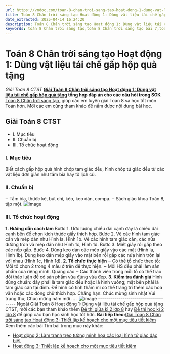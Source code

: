 ```yaml
---
url: https://vndoc.com/toan-8-chan-troi-sang-tao-hoat-dong-1-dung-vat-lieu-tai-che-gap-hop-qua-tang-313794
title: Toán 8 Chân trời sáng tạo Hoạt động 1: Dùng vật liệu tái chế gấp hộp quà tặng - Giải Toán 8 CTST - VnDoc.com
date_extracted: 2025-04-14 16:24:20
description: Toán 8 Chân trời sáng tạo Hoạt động 1: Dùng vật liệu tái chế gấp hộp quà tặng được VnDoc biên soạn lời giải nhằm giúp các em nắm được nội dung được học trong bài, luyện giải Toán 8 hiệu quả.
keywords: toán 8 Chân trời sáng tạo,toán 8 Chân trời sáng tạo bài 7,toán 8 Chân trời sáng tạo Hoạt động 1 Dùng vật liệu tái chế gấp hộp quà tặng,toán lớp 8 Chân trời sáng tạo,giải toán 8 Chân trời sáng tạo,giải sgk toán 8 Chân trời sáng tạo,sgk toán 8 Chân trời sáng tạo,sách giáo khoa toán 8 Chân trời sáng tạo,toán 8 Hoạt động 1 Dùng vật liệu tái chế gấp hộp quà tặng
---
```


# Toán 8 Chân trời sáng tạo Hoạt động 1: Dùng vật liệu tái chế gấp hộp quà tặng
 _Giải Toán 8 CTST_
**[Giải Toán 8 Chân trời sáng tạo Hoạt động 1: Dùng vật liệu tái chế gấp hộp quà tặng](<https://vndoc.com/toan-8-chan-troi-sang-tao-hoat-dong-1-dung-vat-lieu-tai-che-gap-hop-qua-tang-313794>) tổng hợp đáp án cho các câu hỏi trong SGK** [Toán 8 Chân trời sáng tạo,](<https://vndoc.com/toan-8-chan-troi-sang-tao>) giúp các em luyện giải Toán 8 và học tốt môn Toán hơn. Mời các em cùng tham khảo để nắm được nội dung bài học.
## Giải Toán 8 CTST
  * I. Mục tiêu
  * II. Chuẩn bị 
  * III. Tổ chức hoạt động

### **I. Mục tiêu**
Biết cách gấp hộp quà hình chóp tam giác đều, hình chóp tứ giác đều từ các vật liệu đơn giản như tấm bia hay tở lịch cũ.
### **II. Chuẩn bị**
‒ Tấm bìa, thước kẻ, bút chì, kéo, keo dán, compa.
‒ Sách giáo khoa Toán 8, tập một.
![image](https://i.vdoc.vn/data/image/2024/01/09/hoat-dong-1-1.png)
### **III. Tổ chức hoạt động**
**1\. Hướng dẫn cách làm**
Bước 1. Ước lượng chiều dài cạnh đáy là chiều dài cạnh bên để chọn kích thước giấy thích hợp.
Bước 2. Vẽ các hình tam giác cân và mép dán như Hình la, Hình 1b. Vẽ các hình tam giác cân, các nửa đường tròn và mép dán như Hình 1c, Hình 1d.
Bước 3. Miết giấy rồi gấp theo các nếp gấp.
Bước 4. Dùng keo dán các mép giấy vào các mặt \(Hình la, Hình 1b\). Dùng keo dán mép giấy vào mặt bên rồi gấp các nửa hình tròn lại với nhau \(Hình 1c, Hình 1d\).
**2\. Tổ chức thực hiện**
‒ Có thể tổ chức theo tổ: Mỗi tổ chọn 2 trong 4 mẫu ở trên để thực hiện.
‒ Mỗi HS đều phải làm sản phẩm của riêng mình.
Quảng cáo
‒ Các thành viên trong mỗi tổ có thể trao đổi thảo luận để có sản phẩm vừa đúng vừa đẹp.
**3\. Kiểm tra đánh giá**
Hình đúng chuẩn: đáy phải là tam giác đều hoặc là hình vuông; mặt bên phải là tam giác cân tại đỉnh.
Để hình có tính thẩm mĩ có thể trang trí thêm các hoa văn hoặc các dòng chữ thích hợp. Chẳng hạn: Chúc mừng sinh nhật Vui trung thu; Chúc mừng năm mới ... .
![image](https://i.vdoc.vn/data/image/2024/01/09/hoat-dong-1-dung-vat-lieu-tai-che-gap-hop-qua-tang-1.png)
\-------------------------------------
Ngoài Giải Toán 8 Hoạt động 1: Dùng vật liệu tái chế gấp hộp  quà tặng CTST, mời các bạn tham khảo thêm [Đề thi giữa kì 2 lớp 8](<https://vndoc.com/de-thi-giua-ki-2-lop8>) hay [Đề thi học kì 2 lớp 8](<https://vndoc.com/de-thi-hoc-ki-2-lop8>) để giúp các bạn học sinh học tốt hơn.
**Bài tiếp theo:**[Giải Toán 8 Chân trời sáng tạo Hoạt động 3: Thiết lập kế hoạch cho một mục tiêu tiết kiệm](<https://vndoc.com/toan-8-chan-troi-sang-tao-hoat-dong-3-thiet-lap-ke-hoach-cho-mot-muc-tieu-tiet-kiem-313797>)
Xem thêm các bài Tìm bài trong mục này khác:
  * [Hoạt động 2: Làm tranh treo tường minh họa các loại hình tứ giác đặc biệt](</toan-8-chan-troi-sang-tao-hoat-dong-2-lam-tranh-treo-tuong-minh-hoa-cac-loai-hinh-tu-giac-dac-biet-313795>)
  * [Hoạt động 3: Thiết lập kế hoạch cho một mục tiêu tiết kiệm](</toan-8-chan-troi-sang-tao-hoat-dong-3-thiet-lap-ke-hoach-cho-mot-muc-tieu-tiet-kiem-313797>)

